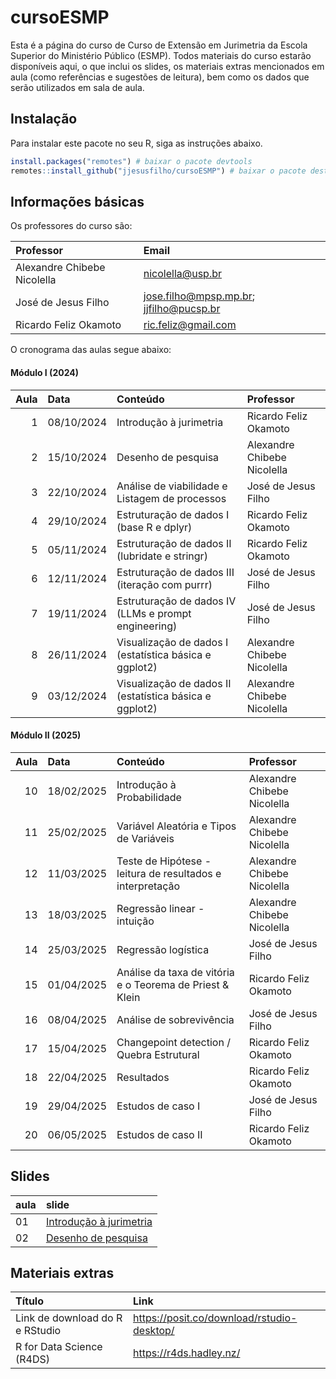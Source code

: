 
<!-- README.md is generated from README.Rmd. Please edit that file -->

# cursoESMP

Esta é a página do curso de Curso de Extensão em Jurimetria da Escola
Superior do Ministério Público (ESMP). Todos materiais do curso estarão
disponíveis aqui, o que inclui os slides, os materiais extras
mencionados em aula (como referências e sugestões de leitura), bem como
os dados que serão utilizados em sala de aula.

## Instalação

Para instalar este pacote no seu R, siga as instruções abaixo.

``` r
install.packages("remotes") # baixar o pacote devtools
remotes::install_github("jjesusfilho/cursoESMP") # baixar o pacote deste curso
```

## Informações básicas

Os professores do curso são:

| Professor                   | Email                                       |
|:----------------------------|:--------------------------------------------|
| Alexandre Chibebe Nicolella | <nicolella@usp.br>                          |
| José de Jesus Filho         | <jose.filho@mpsp.mp.br>; <jjfilho@pucsp.br> |
| Ricardo Feliz Okamoto       | <ric.feliz@gmail.com>                       |

O cronograma das aulas segue abaixo:

#### Módulo I (2024)

| Aula | Data       | Conteúdo                                                | Professor                   |
|-----:|:-----------|:--------------------------------------------------------|:----------------------------|
|    1 | 08/10/2024 | Introdução à jurimetria                                 | Ricardo Feliz Okamoto       |
|    2 | 15/10/2024 | Desenho de pesquisa                                     | Alexandre Chibebe Nicolella |
|    3 | 22/10/2024 | Análise de viabilidade e Listagem de processos          | José de Jesus Filho         |
|    4 | 29/10/2024 | Estruturação de dados I (base R e dplyr)                | Ricardo Feliz Okamoto       |
|    5 | 05/11/2024 | Estruturação de dados II (lubridate e stringr)          | Ricardo Feliz Okamoto       |
|    6 | 12/11/2024 | Estruturação de dados III (iteração com purrr)          | José de Jesus Filho         |
|    7 | 19/11/2024 | Estruturação de dados IV (LLMs e prompt engineering)    | José de Jesus Filho         |
|    8 | 26/11/2024 | Visualização de dados I (estatística básica e ggplot2)  | Alexandre Chibebe Nicolella |
|    9 | 03/12/2024 | Visualização de dados II (estatística básica e ggplot2) | Alexandre Chibebe Nicolella |

#### Módulo II (2025)

| Aula | Data       | Conteúdo                                                  | Professor                   |
|-----:|:-----------|:----------------------------------------------------------|:----------------------------|
|   10 | 18/02/2025 | Introdução à Probabilidade                                | Alexandre Chibebe Nicolella |
|   11 | 25/02/2025 | Variável Aleatória e Tipos de Variáveis                   | Alexandre Chibebe Nicolella |
|   12 | 11/03/2025 | Teste de Hipótese - leitura de resultados e interpretação | Alexandre Chibebe Nicolella |
|   13 | 18/03/2025 | Regressão linear - intuição                               | Alexandre Chibebe Nicolella |
|   14 | 25/03/2025 | Regressão logística                                       | José de Jesus Filho         |
|   15 | 01/04/2025 | Análise da taxa de vitória e o Teorema de Priest & Klein  | Ricardo Feliz Okamoto       |
|   16 | 08/04/2025 | Análise de sobrevivência                                  | José de Jesus Filho         |
|   17 | 15/04/2025 | Changepoint detection / Quebra Estrutural                 | Ricardo Feliz Okamoto       |
|   18 | 22/04/2025 | Resultados                                                | Ricardo Feliz Okamoto       |
|   19 | 29/04/2025 | Estudos de caso I                                         | José de Jesus Filho         |
|   20 | 06/05/2025 | Estudos de caso II                                        | Ricardo Feliz Okamoto       |

## Slides

| aula | slide                                                                                                  |
|:-----|:-------------------------------------------------------------------------------------------------------|
| 01   | [Introdução à jurimetria](https://raw.githubusercontent.com/jjesusfilho/cursoESMP/main/slides/a01.pdf) |
| 02   | [Desenho de pesquisa](https://raw.githubusercontent.com/jjesusfilho/cursoESMP/main/slides/a02.pdf)     |

## Materiais extras

| Título                          | Link                                         |
|:--------------------------------|:---------------------------------------------|
| Link de download do R e RStudio | <https://posit.co/download/rstudio-desktop/> |
| R for Data Science (R4DS)       | <https://r4ds.hadley.nz/>                    |
